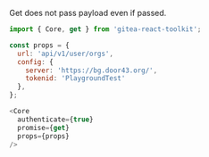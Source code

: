 Get does not pass payload even if passed.

```js
import { Core, get } from 'gitea-react-toolkit';

const props = {
  url: 'api/v1/user/orgs',
  config: {
    server: 'https://bg.door43.org/',
    tokenid: 'PlaygroundTest'
  },
};

<Core
  authenticate={true}
  promise={get}
  props={props}
/>
```